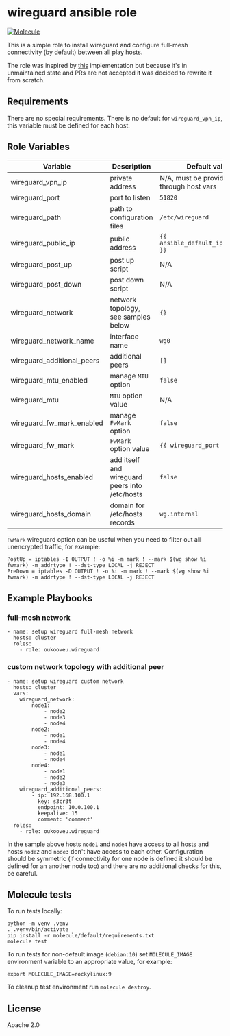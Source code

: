 # wireguard ansible role
[![Molecule](https://github.com/oukooveu/ansible-role-wireguard/actions/workflows/molecule.yml/badge.svg)](https://github.com/oukooveu/ansible-role-wireguard/actions/workflows/molecule.yml)

This is a simple role to install wireguard and configure full-mesh connectivity (by default) between all play hosts.

The role was inspired by [this](https://github.com/mawalu/wireguard-private-networking) implementation but because it's in unmaintained state and PRs are not accepted it was decided to rewrite it from scratch.

## Requirements

There are no special requirements. There is no default for `wireguard_vpn_ip`, this variable must be defined for each host.

## Role Variables

| Variable | Description | Default value |
|----------|-------------|---------------|
| wireguard_vpn_ip | private address | N/A, must be provided through host vars |
| wireguard_port | port to listen | `51820` |
| wireguard_path | path to configuration files | `/etc/wireguard` |
| wireguard_public_ip | public address| `{{ ansible_default_ipv4.address }}` |
| wireguard_post_up | post up script | N/A |
| wireguard_post_down | post down script | N/A |
| wireguard_network | network topology, see samples below | `{}` |
| wireguard_network_name | interface name | `wg0` |
| wireguard_additional_peers | additional peers | `[]` |
| wireguard_mtu_enabled | manage `MTU` option | `false` |
| wireguard_mtu | `MTU` option value | N/A |
| wireguard_fw_mark_enabled | manage `FwMark` option | `false` |
| wireguard_fw_mark | `FwMark` option value | `{{ wireguard_port }}` |
| wireguard_hosts_enabled | add itself and wireguard peers into /etc/hosts | `false` |
| wireguard_hosts_domain | domain for /etc/hosts records | `wg.internal` |

`FwMark` wireguard option can be useful when you need to filter out all unencrypted traffic, for example:
```
PostUp = iptables -I OUTPUT ! -o %i -m mark ! --mark $(wg show %i fwmark) -m addrtype ! --dst-type LOCAL -j REJECT
PreDown = iptables -D OUTPUT ! -o %i -m mark ! --mark $(wg show %i fwmark) -m addrtype ! --dst-type LOCAL -j REJECT
```

## Example Playbooks

### full-mesh network
```
- name: setup wireguard full-mesh network
  hosts: cluster
  roles:
    - role: oukooveu.wireguard
```

### custom network topology with additional peer
```
- name: setup wireguard custom network
  hosts: cluster
  vars:
    wireguard_network:
        node1:
            - node2
            - node3
            - node4
        node2:
            - node1
            - node4
        node3:
            - node1
            - node4
        node4:
            - node1
            - node2
            - node3
    wireguard_additional_peers:
        - ip: 192.168.100.1
          key: s3cr3t
          endpoint: 10.0.100.1
          keepalive: 15
          comment: 'comment'
  roles:
    - role: oukooveu.wireguard
```

In the sample above hosts `node1` and `node4` have access to all hosts and hosts `node2` and `node3` don't have access to each other. Configuration should be symmetric (if connectivity for one node is defined it should be defined for an another node too) and there are no additional checks for this, be careful.

## Molecule tests

To run tests locally:
```
python -m venv .venv
. .venv/bin/activate
pip install -r molecule/default/requirements.txt
molecule test
```

To run tests for non-default image (`debian:10`) set `MOLECULE_IMAGE` environment variable to an appropriate value, for example:
```
export MOLECULE_IMAGE=rockylinux:9
```

To cleanup test environment run `molecule destroy`.

## License

Apache 2.0
